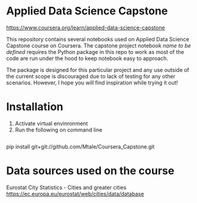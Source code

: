 # Applied Data Science Capstone
https://www.coursera.org/learn/applied-data-science-capstone

This repository contains several notebooks used on Applied Data Science Capstone course on Coursera. 
The capstone project notebook *name to be defined* requires the Python package in this repo to work as most of the code are run under the hood to keep notebook easy to approach.

The package is designed for this particular project and any use outside of the current scope is discouraged due to lack of testing for any other scenarios.
However, I hope you will find inspiration while trying it out!

# Installation
1. Activate virtual envinronment
2. Run the following on command line

```pip install git+git://github.com/Mtale/Coursera_Capstone.git
```

pip install git+git://github.com/Mtale/Coursera_Capstone.git

# Data sources used on the course

Eurostat City Statistics - Cities and greater cities
https://ec.europa.eu/eurostat/web/cities/data/database


